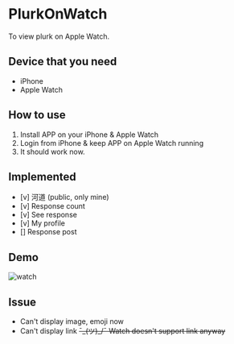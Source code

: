 # PlurkOnWatch

To view plurk on Apple Watch.

## Device that you need
- iPhone
- Apple Watch

## How to use
1. Install APP on your iPhone & Apple Watch
2. Login from iPhone & keep APP on Apple Watch running
3. It should work now.

## Implemented

- [v] 河道 (public, only mine)
- [v] Response count
- [v] See response
- [v] My profile 
- [] Response post

## Demo

![watch](https://images.plurk.com/3kNdbyT0jelnRWAMGj4tQK.png)

## Issue

- Can't display image, emoji now
- Can't display link ~~¯\_(ツ)_/¯ Watch doesn't support link anyway~~

